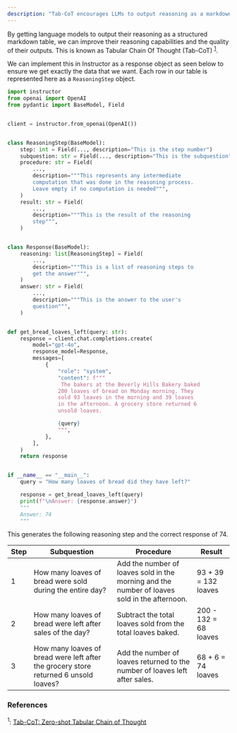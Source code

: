 ```yaml
---
description: "Tab-CoT encourages LLMs to output reasoning as a markdown table, improving the structure and reasoning of its output"
---
```


By getting language models to output their reasoning as a structured markdown table, we can improve their reasoning capabilities and the quality of their outputs. This is known as Tabular Chain Of Thought (Tab-CoT) <sup><a href="https://arxiv.org/pdf/2305.17812">1</a></sup>.

We can implement this in Instructor as a response object as seen below to ensure we get exactly the data that we want. Each row in our table is represented here as a `ReasoningStep` object.

```python linenums="1"
import instructor
from openai import OpenAI
from pydantic import BaseModel, Field


client = instructor.from_openai(OpenAI())


class ReasoningStep(BaseModel):
    step: int = Field(..., description="This is the step number")
    subquestion: str = Field(..., description="This is the subquestion")
    procedure: str = Field(
        ...,
        description="""This represents any intermediate
        computation that was done in the reasoning process.
        Leave empty if no computation is needed""",
    )
    result: str = Field(
        ...,
        description="""This is the result of the reasoning
        step""",
    )


class Response(BaseModel):
    reasoning: list[ReasoningStep] = Field(
        ...,
        description="""This is a list of reasoning steps to
        get the answer""",
    )
    answer: str = Field(
        ...,
        description="""This is the answer to the user's
        question""",
    )


def get_bread_loaves_left(query: str):
    response = client.chat.completions.create(
        model="gpt-4o",
        response_model=Response,
        messages=[
            {
                "role": "system",
                "content": f"""
                 The bakers at the Beverly Hills Bakery baked
                200 loaves of bread on Monday morning. They
                sold 93 loaves in the morning and 39 loaves
                in the afternoon. A grocery store returned 6
                unsold loaves.

                {query}
                """,
            },
        ],
    )
    return response


if __name__ == "__main__":
    query = "How many loaves of bread did they have left?"

    response = get_bread_loaves_left(query)
    print(f"\nAnswer: {response.answer}")
    """
    Answer: 74
    """
```

This generates the following reasoning step and the correct response of 74.

| Step | Subquestion                                                                          | Procedure                                                                                    | Result                |
| ---- | ------------------------------------------------------------------------------------ | -------------------------------------------------------------------------------------------- | --------------------- |
| 1    | How many loaves of bread were sold during the entire day?                            | Add the number of loaves sold in the morning and the number of loaves sold in the afternoon. | 93 + 39 = 132 loaves  |
| 2    | How many loaves of bread were left after sales of the day?                           | Subtract the total loaves sold from the total loaves baked.                                  | 200 - 132 = 68 loaves |
| 3    | How many loaves of bread were left after the grocery store returned 6 unsold loaves? | Add the number of loaves returned to the number of loaves left after sales.                  | 68 + 6 = 74 loaves    |

### References

<sup id="ref-1">1</sup>: [Tab-CoT: Zero-shot Tabular Chain of Thought](https://arxiv.org/pdf/2305.17812)
